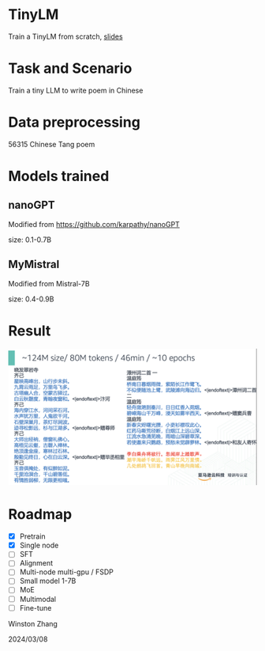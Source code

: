 # TinyLM
Train a TinyLM from scratch, [slides](assets/What%20I%20learned%20from%20pretraining%20a%20tiny%20toy%20LLM.pdf)

# Task and Scenario
Train a tiny LLM to write poem in Chinese

# Data preprocessing
56315 Chinese Tang poem

# Models trained
## nanoGPT
Modified from https://github.com/karpathy/nanoGPT

size: 0.1-0.7B

## MyMistral
Modified from Mistral-7B

size: 0.4-0.9B

# Result
![Poem](assets/poem-1.png)

# Roadmap
- [x] Pretrain
- [x] Single node
- [ ] SFT
- [ ] Alignment
- [ ] Multi-node multi-gpu / FSDP
- [ ] Small model 1-7B
- [ ] MoE
- [ ] Multimodal
- [ ] Fine-tune

Winston Zhang

2024/03/08